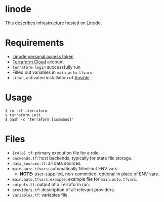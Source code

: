 # linode

This describes infrastructure hosted on Linode.

# Requirements

* [Linode personal access token](https://cloud.linode.com/profile/tokens)
* [Terraform Cloud](https://cloud.hashicorp.com/products/terraform) account
* `terraform login` successfully run
* Filled out variables in `main.auto.tfvars`
* Local, activated installation of [Ansible](https://ansible.com)

# Usage

``` code
$ rm -rf .terraform
$ terraform init
$ bash -c 'terraform [command]'
```

# Files

* `[role].tf`: primary execution file for a role.
* `backends.tf`: host backends, typically for state file storage.
* `data_sources.tf`: all data sources.
* `main.auto.tfvars`: automatically filled-out ENV vars.
  * __NOTE:__ user-supplied, non-committed, optional in place of ENV vars.
* `main.auto.tfvars.example`: example file for `main.auto.tfvars`.
* `outputs.tf`: output of a Terraform run.
* `providers.tf`: description of all relevant providers.
* `variables.tf`: variables file.

